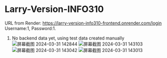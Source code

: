 ﻿# Larry-Version-INFO310
URL from Render: https://larry-version-info310-frontend.onrender.com/login 
Username:1, Password:1.
1. No backend data yet, using test data created manually
![屏幕截图 2024-03-31 142844](https://github.com/Larrynopeace/Larry-Version-INFO310/assets/152678504/7d4829f7-bc4b-4195-ae6e-4933270de7d1)
![屏幕截图 2024-03-31 143103](https://github.com/Larrynopeace/Larry-Version-INFO310/assets/152678504/2b7c1eff-4ca3-4f6b-9676-9ac0c0cc0fa7)
![屏幕截图 2024-03-31 143042](https://github.com/Larrynopeace/Larry-Version-INFO310/assets/152678504/fcbde1ca-324c-4c15-ad7d-185268793e93)
![屏幕截图 2024-03-31 143013](https://github.com/Larrynopeace/Larry-Version-INFO310/assets/152678504/9965db70-4292-4641-8fe7-b97ad6f19b37)



